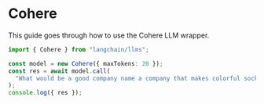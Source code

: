 # Cohere

This guide goes through how to use the Cohere LLM wrapper.

```typescript
import { Cohere } from "langchain/llms";

const model = new Cohere({ maxTokens: 20 });
const res = await model.call(
  "What would be a good company name a company that makes colorful socks?"
);
console.log({ res });
```
